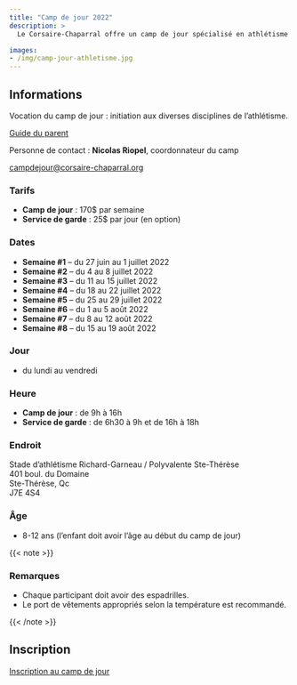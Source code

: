 ```yaml
---
title: "Camp de jour 2022"
description: >
  Le Corsaire-Chaparral offre un camp de jour spécialisé en athlétisme à l’été 2022, en partenariat avec les villes de Blainville et de Sainte-Thérèse.

images: 
- /img/camp-jour-athletisme.jpg
---
```


## Informations 

Vocation du camp de jour : initiation aux diverses disciplines de l’athlétisme.

[Guide du parent](/static/campdejour-guide-parent-2022.pdf)

Personne de contact : **Nicolas Riopel**, coordonnateur du camp

<campdejour@corsaire-chaparral.org>

### Tarifs

* **Camp de jour** : 170$ par semaine
* **Service de garde** : 25$ par jour (en option)

### Dates

* **Semaine #1** – du 27 juin au 1 juillet 2022
* **Semaine #2** – du 4 au 8 juillet 2022
* **Semaine #3** – du 11 au 15 juillet 2022
* **Semaine #4** – du 18 au 22 juillet 2022
* **Semaine #5** – du 25 au 29 juillet 2022
* **Semaine #6** – du 1 au 5 août 2022
* **Semaine #7** – du 8 au 12 août 2022
* **Semaine #8** – du 15 au 19 août 2022

### Jour

- du lundi au vendredi

### Heure

- **Camp de jour** : de 9h à 16h
- **Service de garde** : de 6h30 à 9h et de 16h à 18h

### Endroit

Stade d’athlétisme Richard-Garneau / Polyvalente Ste-Thérèse  
401 boul. du Domaine  
Ste-Thérèse, Qc  
J7E 4S4

### Âge

- 8-12 ans (l’enfant doit avoir l’âge au début du camp de jour)


{{< note >}}
### Remarques

- Chaque participant doit avoir des espadrilles.
- Le port de vêtements appropriés selon la température est recommandé.

{{< /note >}}

## Inscription

<a href="https://campdejour.corsaire-chaparral.org/e/1/le-camp-de-jour-2022" class="btn btn-primary btn--block" target="_blank">
Inscription au camp de jour
<span class="icon icon-angle-right"></span>
</a>
